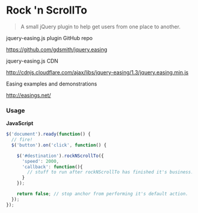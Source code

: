 # Rock 'n ScrollTo

> A small jQuery plugin to help get users from one place to another.

jquery-easing.js plugin GitHub repo

https://github.com/gdsmith/jquery.easing

jquery-easing.js CDN

http://cdnjs.cloudflare.com/ajax/libs/jquery-easing/1.3/jquery.easing.min.js

Easing examples and demonstrations

http://easings.net/

### Usage

**JavaScript**

```javascript
$('document').ready(function() {
  // fire!
  $('button').on('click', function() {

    $('#destination').rockNScrollTo({
      'speed': 2000,
      'callback': function(){
        // stuff to run after rockNScrollTo has finished it's business.
      }
    });

    return false; // stop anchor from performing it's default action.
  });
});
```